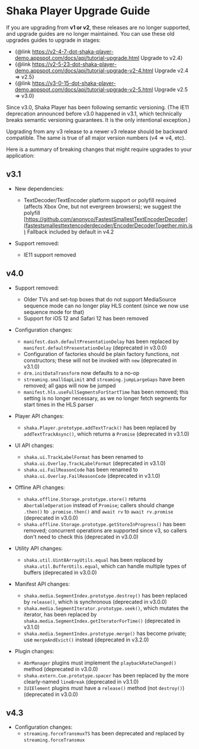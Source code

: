 # Shaka Player Upgrade Guide

If you are upgrading from **v1 or v2**, these releases are no longer supported,
and upgrade guides are no longer maintained.  You can use these old upgrades
guides to upgrade in stages:

 - {@link https://v2-4-7-dot-shaka-player-demo.appspot.com/docs/api/tutorial-upgrade.html Upgrade to v2.4}
 - {@link https://v2-5-23-dot-shaka-player-demo.appspot.com/docs/api/tutorial-upgrade-v2-4.html Upgrade v2.4 => v2.5}
 - {@link https://v3-0-15-dot-shaka-player-demo.appspot.com/docs/api/tutorial-upgrade-v2-5.html Upgrade v2.5 => v3.0}

Since v3.0, Shaka Player has been following semantic versioning.  (The
IE11 deprecation announced before v3.0 happened in v3.1, which technically
breaks semantic versioning guarantees.  It is the only intentional exception.)

Upgrading from any v3 release to a newer v3 release should be backward
compatible.  The same is true of all major version numbers (v4 => v4, etc).

Here is a summary of breaking changes that might require upgrades to your
application:


## v3.1

  - New dependencies:
    - TextDecoder/TextEncoder platform support or polyfill required (affects
      Xbox One, but not evergreen browsers); we suggest the polyfill
      [https://github.com/anonyco/FastestSmallestTextEncoderDecoder](fastestsmallesttextencoderdecoder/EncoderDecoderTogether.min.js)
      Fallback included by default in v4.2

  - Support removed:
    - IE11 support removed


## v4.0

  - Support removed:
    - Older TVs and set-top boxes that do not support MediaSource sequence mode
      can no longer play HLS content (since we now use sequence mode for that)
    - Support for iOS 12 and Safari 12 has been removed

  - Configuration changes:
    - `manifest.dash.defaultPresentationDelay` has been replaced by
      `manifest.defaultPresentationDelay` (deprecated in v3.0.0)
    - Configuration of factories should be plain factory functions, not
      constructors; these will not be invoked with `new` (deprecated in v3.1.0)
    - `drm.initDataTransform` now defaults to a no-op
    - `streaming.smallGapLimit` and `streaming.jumpLargeGaps` have been removed;
      all gaps will now be jumped
    - `manifest.hls.useFullSegmentsForStartTime` has been removed; this setting
      is no longer necessary, as we no longer fetch segments for start times in
      the HLS parser

  - Player API changes:
    - `shaka.Player.prototype.addTextTrack()` has been replaced by
      `addTextTrackAsync()`, which returns a `Promise` (deprecated in v3.1.0)

  - UI API changes:
    - `shaka.ui.TrackLabelFormat` has been renamed to
      `shaka.ui.Overlay.TrackLabelFormat` (deprecated in v3.1.0)
    - `shaka.ui.FailReasonCode` has been renamed to
      `shaka.ui.Overlay.FailReasonCode` (deprecated in v3.1.0)

  - Offline API changes:
    - `shaka.offline.Storage.prototype.store()` returns `AbortableOperation`
      instead of `Promise`; callers should change `.then()` to
      `.promise.then()` and `await rv` to `await rv.promise` (deprecated in
      v3.0.0)
    - `shaka.offline.Storage.prototype.getStoreInProgress()` has been removed;
      concurrent operations are supported since v3, so callers don't need to
      check this (deprecated in v3.0.0)

  - Utility API changes:
    - `shaka.util.Uint8ArrayUtils.equal` has been replaced by
      `shaka.util.BufferUtils.equal`, which can handle multiple types of
      buffers (deprecated in v3.0.0)

  - Manifest API changes:
    - `shaka.media.SegmentIndex.prototype.destroy()` has been replaced by
      `release()`, which is synchronous (deprecated in v3.0.0)
    - `shaka.media.SegmentIterator.prototype.seek()`, which mutates the
      iterator, has been replaced by
      `shaka.media.SegmentIndex.getIteratorForTime()` (deprecated in v3.1.0)
    - `shaka.media.SegmentIndex.prototype.merge()` has become private; use
      `mergeAndEvict()` instead (deprecated in v3.2.0)

  - Plugin changes:
    - `AbrManager` plugins must implement the `playbackRateChanged()` method
      (deprecated in v3.0.0)
    - `shaka.extern.Cue.prototype.spacer` has been replaced by the more
      clearly-named `lineBreak` (deprecated in v3.1.0)
    - `IUIElement` plugins must have a `release()` method (not `destroy()`)
      (deprecated in v3.0.0)

## v4.3

  - Configuration changes:
    - `streaming.forceTransmuxTS` has been deprecated and replaced by
      `streaming.forceTransmux`
